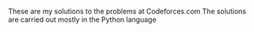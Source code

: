 These are my solutions to the problems at Codeforces.com
The solutions are carried out mostly in the Python language
